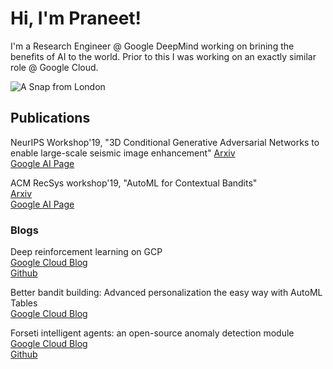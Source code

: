 # Hi, I'm Praneet!

I'm a Research Engineer @ Google DeepMind working on brining the benefits of AI to the world. Prior to this I was working on an exactly similar role @ Google Cloud.

![A Snap from London](/assets/images/yaktocat.png)

## Publications

NeurIPS Workshop'19, "3D Conditional Generative Adversarial Networks to enable large-scale seismic image enhancement"
[Arxiv](https://arxiv.org/abs/1911.06932) <br />
[Google AI Page](https://research.google/pubs/pub48693/) <br />

ACM RecSys workshop'19, "AutoML for Contextual Bandits" <br />
[Arxiv](https://arxiv.org/abs/1909.03212) <br />
[Google AI Page](https://research.google/pubs/pub48534/) <br />


### Blogs

Deep reinforcement learning on GCP <br/>
[Google Cloud Blog](https://cloud.google.com/blog/products/ai-machine-learning/deep-reinforcement-learning-on-gcp-using-hyperparameters-and-cloud-ml-engine-to-best-openai-gym-games)  <br/>
[Github](https://github.com/GoogleCloudPlatform/training-data-analyst/tree/master/blogs/rl-on-gcp)

Better bandit building: Advanced personalization the easy way with AutoML Tables <br/>
[Google Cloud Blog](https://cloud.google.com/blog/products/ai-machine-learning/how-to-build-better-contextual-bandits-machine-learning-models)  <br/>

Forseti intelligent agents: an open-source anomaly detection module  <br/>
[Google Cloud Blog](https://cloud.google.com/blog/products/ai-machine-learning/forseti-intelligent-agents-an-open-source-anomaly-detection-module)  <br/>
[Github](https://github.com/forseti-security/forseti-security)  <br/>


<!---
### Markdown

Markdown is a lightweight and easy-to-use syntax for styling your writing. It includes conventions for

```markdown
Syntax highlighted code block

# Header 1
## Header 2
### Header 3

- Bulleted
- List

1. Numbered
2. List

**Bold** and _Italic_ and `Code` text

[Link](url) and ![Image](src)
```

For more details see [GitHub Flavored Markdown](https://guides.github.com/features/mastering-markdown/).

### Jekyll Themes

Your Pages site will use the layout and styles from the Jekyll theme you have selected in your [repository settings](https://github.com/PraneetDutta/PraneetDutta.github.io/settings). The name of this theme is saved in the Jekyll `_config.yml` configuration file.

### Support or Contact

Having trouble with Pages? Check out our [documentation](https://help.github.com/categories/github-pages-basics/) or [contact support](https://github.com/contact) and we’ll help you sort it out.
-->

